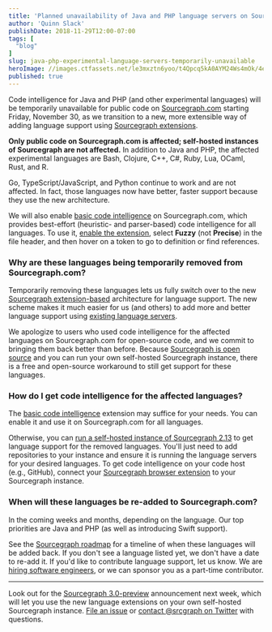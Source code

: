 ```yaml
---
title: 'Planned unavailability of Java and PHP language servers on Sourcegraph.com'
author: 'Quinn Slack'
publishDate: 2018-11-29T12:00-07:00
tags: [
  "blog"
]
slug: java-php-experimental-language-servers-temporarily-unavailable
heroImage: //images.ctfassets.net/le3mxztn6yoo/t4Qpcq5kA0AYM24Ws4mOk/4edf5502a936bbec90c262fa00355aed/sourcegraph-mark.png
published: true
---
```


Code intelligence for Java and PHP (and other experimental languages) will be temporarily unavailable for public code on [Sourcegraph.com](https://sourcegraph.com) starting Friday, November 30, as we transition to a new, more extensible way of adding language support using [Sourcegraph extensions](https://docs.sourcegraph.com/).

**Only public code on Sourcegraph.com is affected; self-hosted instances of Sourcegraph are not affected.** In addition to Java and PHP, the affected experimental languages are Bash, Clojure, C++, C#, Ruby, Lua, OCaml, Rust, and R.

Go, TypeScript/JavaScript, and Python continue to work and are not affected. In fact, those languages now have better, faster support because they use the new architecture.

We will also enable [basic code intelligence](https://sourcegraph.com/extensions/sourcegraph/basic-code-intel) on Sourcegraph.com, which provides best-effort (heuristic- and parser-based) code intelligence for all languages. To use it, [enable the extension](https://sourcegraph.com/extensions/sourcegraph/basic-code-intel), select **Fuzzy** (not **Precise**) in the file header, and then hover on a token to go to definition or find references.

### Why are these languages being temporarily removed from Sourcegraph.com?

Temporarily removing these languages lets us fully switch over to the new [Sourcegraph extension-based](https://docs.sourcegraph.com/extensions) architecture for language support. The new scheme makes it much easier for us (and others) to add more and better language support using [existing language servers](https://langserver.org/).

We apologize to users who used code intelligence for the affected languages on Sourcegraph.com for open-source code, and we commit to bringing them back better than before. Because [Sourcegraph is open source](https://github.com/sourcegraph/sourcegraph) and you can run your own self-hosted Sourcegraph instance, there is a free and open-source workaround to still get support for these languages.

### How do I get code intelligence for the affected languages?

The [basic code intelligence](https://sourcegraph.com/extensions/sourcegraph/basic-code-intel) extension may suffice for your needs. You can enable it and use it on Sourcegraph.com for all languages.

Otherwise, you can [run a self-hosted instance of Sourcegraph 2.13](https://docs.sourcegraph.com/#quickstart) to get language support for the removed languages. You'll just need to add repositories to your instance and ensure it is running the language servers for your desired languages. To get code intelligence on your code host (e.g., GitHub), connect your [Sourcegraph browser extension](https://docs.sourcegraph.com/integration/browser_extension) to your Sourcegraph instance.

### When will these languages be re-added to Sourcegraph.com?

In the coming weeks and months, depending on the language. Our top priorities are Java and PHP (as well as introducing Swift support).

See the [Sourcegraph roadmap](https://docs.sourcegraph.com/dev/roadmap) for a timeline of when these languages will be added back. If you don't see a language listed yet, we don't have a date to re-add it. If you'd like to contribute language support, let us know. We are [hiring software engineers](https://github.com/sourcegraph/careers), or we can sponsor you as a part-time contributor.

---

Look out for the [Sourcegraph 3.0-preview](https://docs.sourcegraph.com/dev/roadmap#3-0-preview-2018-12-03) announcement next week, which will let you use the new language extensions on your own self-hosted Sourcegraph instance. [File an issue](https://github.com/sourcegraph/sourcegraph/issues) or [contact @srcgraph on Twitter](https://twitter.com/srcgraph) with questions.